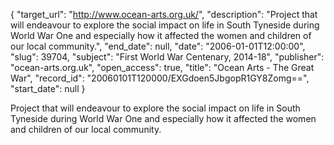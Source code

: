 {
  "target_url": "http://www.ocean-arts.org.uk/", 
  "description": "Project that will endeavour to explore the social impact on life in South Tyneside during World War One and especially how it affected the women and children of our local community.", 
  "end_date": null, 
  "date": "2006-01-01T12:00:00", 
  "slug": 39704, 
  "subject": "First World War Centenary, 2014-18", 
  "publisher": "ocean-arts.org.uk", 
  "open_access": true, 
  "title": "Ocean Arts - The Great War", 
  "record_id": "20060101T120000/EXGdoen5JbgopR1GY8Zomg==", 
  "start_date": null
}

Project that will endeavour to explore the social impact on life in South Tyneside during World War One and especially how it affected the women and children of our local community.